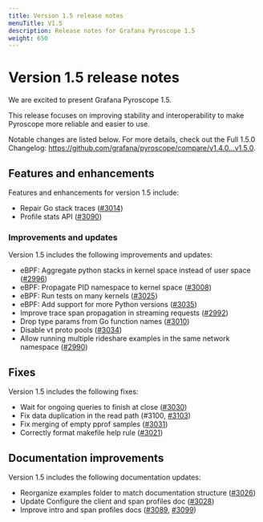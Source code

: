 ```yaml
---
title: Version 1.5 release notes
menuTitle: V1.5
description: Release notes for Grafana Pyroscope 1.5
weight: 650
---
```


# Version 1.5 release notes

We are excited to present Grafana Pyroscope 1.5.

This release focuses on improving stability and interoperability to make Pyroscope more reliable and easier to use.

Notable changes are listed below. For more details, check out the Full 1.5.0 Changelog: https://github.com/grafana/pyroscope/compare/v1.4.0...v1.5.0.

## Features and enhancements

Features and enhancements for version 1.5 include:

* Repair Go stack traces ([#3014](https://github.com/grafana/pyroscope/pull/3014))
* Profile stats API ([#3090](https://github.com/grafana/pyroscope/pull/3090))

### Improvements and updates

Version 1.5 includes the following improvements and updates:

* eBPF: Aggregate python stacks in kernel space instead of user space ([#2996](https://github.com/grafana/pyroscope/pull/2996))
* eBPF: Propagate PID namespace to kernel space ([#3008](https://github.com/grafana/pyroscope/pull/3008))
* eBPF: Run tests on many kernels ([#3025](https://github.com/grafana/pyroscope/pull/3025))
* eBPF: Add support for more Python versions ([#3035](https://github.com/grafana/pyroscope/pull/3035))
* Improve trace span propagation in streaming requests ([#2992](https://github.com/grafana/pyroscope/pull/2992))
* Drop type params from Go function names ([#3010](https://github.com/grafana/pyroscope/pull/3010))
* Disable vt proto pools ([#3034](https://github.com/grafana/pyroscope/pull/3034))
* Allow running multiple rideshare examples in the same network namespace ([#2990](https://github.com/grafana/pyroscope/pull/2990))

## Fixes

Version 1.5 includes the following fixes:

* Wait for ongoing queries to finish at close ([#3030](https://github.com/grafana/pyroscope/pull/3030))
* Fix data duplication in the read path (#3100, [#3103](https://github.com/grafana/pyroscope/pull/3103))
* Fix merging of empty pprof samples ([#3031](https://github.com/grafana/pyroscope/pull/3031))
* Correctly format makefile help rule ([#3021](https://github.com/grafana/pyroscope/pull/3021))

## Documentation improvements

Version 1.5 includes the following documentation updates:

* Reorganize examples folder to match documentation structure ([#3026](https://github.com/grafana/pyroscope/pull/3026))
* Update Configure the client and span profiles doc ([#3028](https://github.com/grafana/pyroscope/pull//3028))
* Improve intro and span profiles docs ([#3089](https://github.com/grafana/pyroscope/pull/3089), [#3099](https://github.com/grafana/pyroscope/pull/3099))
